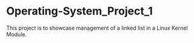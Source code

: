 # Operating-System_Project_1
This project is to showcase management of a linked list in a Linux Kernel Module.
